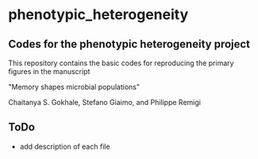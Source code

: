 # phenotypic_heterogeneity


## Codes for the phenotypic heterogeneity project

This repository contains the basic codes for reproducing the primary figures in the manuscript 

"Memory shapes microbial populations" 

Chaitanya S. Gokhale, Stefano Giaimo, and Philippe Remigi


## ToDo

- add description of each file
